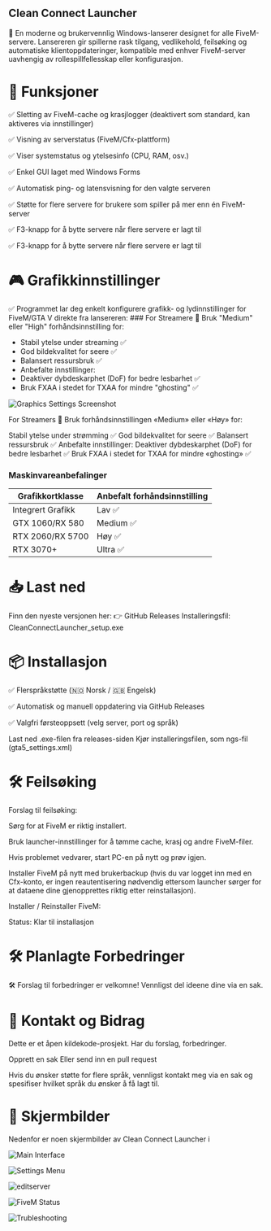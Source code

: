 ﻿## Clean Connect Launcher

🚀 En moderne og brukervennlig Windows-lanserer designet for alle FiveM-servere. Lansereren gir spillerne rask tilgang, vedlikehold, feilsøking og automatiske klientoppdateringer, kompatible med enhver FiveM-server uavhengig av rollespillfellesskap eller konfigurasjon.

# 🧩 Funksjoner

✅ Sletting av FiveM-cache og krasjlogger (deaktivert som standard, kan aktiveres via innstillinger)

✅ Visning av serverstatus (FiveM/Cfx-plattform)

✅ Viser systemstatus og ytelsesinfo (CPU, RAM, osv.)

✅ Enkel GUI laget med Windows Forms

✅ Automatisk ping- og latensvisning for den valgte serveren

✅ Støtte for flere servere for brukere som spiller på mer enn én FiveM-server

✅ F3-knapp for å bytte servere når flere servere er lagt til

✅ F3-knapp for å bytte servere når flere servere er lagt til

# 🎮 Grafikkinnstillinger

✅ Programmet lar deg enkelt konfigurere grafikk- og lydinnstillinger for FiveM/GTA V direkte fra lansereren: ### For Streamere
🎥 Bruk "Medium" eller "High" forhåndsinnstilling for:
- Stabil ytelse under streaming ✅
- God bildekvalitet for seere ✅
- Balansert ressursbruk ✅
- Anbefalte innstillinger:
- Deaktiver dybdeskarphet (DoF) for bedre lesbarhet ✅
- Bruk FXAA i stedet for TXAA for mindre "ghosting" ✅

![Graphics Settings Screenshot](Clean_connect_Graphics.png)

  For Streamers
🎥 Bruk forhåndsinnstillingen «Medium» eller «Høy» for:

Stabil ytelse under strømming ✅
God bildekvalitet for seere ✅
Balansert ressursbruk ✅
Anbefalte innstillinger:
Deaktiver dybdeskarphet (DoF) for bedre lesbarhet ✅
Bruk FXAA i stedet for TXAA for mindre «ghosting» ✅

### Maskinvareanbefalinger
| Grafikkortklasse     | Anbefalt forhåndsinnstilling |
|----------------------|-----------------------------|
| Integrert Grafikk    | Lav ✅                      |
| GTX 1060/RX 580      | Medium ✅                   |
| RTX 2060/RX 5700     | Høy ✅                      |
| RTX 3070+            | Ultra ✅                    |


# 📥 Last ned
Finn den nyeste versjonen her: 👉 GitHub Releases
Installeringsfil: CleanConnectLauncher_setup.exe

# 📦 Installasjon
✅ Flerspråkstøtte (🇳🇴 Norsk / 🇬🇧 Engelsk)

✅ Automatisk og manuell oppdatering via GitHub Releases

✅ Valgfri førsteoppsett (velg server, port og språk)

Last ned .exe-filen fra releases-siden
Kjør installeringsfilen, som ngs-fil (gta5_settings.xml)

# 🛠️ Feilsøking

Forslag til feilsøking:

Sørg for at FiveM er riktig installert.

Bruk launcher-innstillinger for å tømme cache, krasj og andre FiveM-filer.

Hvis problemet vedvarer, start PC-en på nytt og prøv igjen.

Installer FiveM på nytt med brukerbackup (hvis du var logget inn med en Cfx-konto, er ingen reautentisering nødvendig ettersom launcher sørger for at dataene dine gjenopprettes riktig etter reinstallasjon).

Installer / Reinstaller FiveM:

Status: Klar til installasjon

# 🛠️ Planlagte Forbedringer

🛠️ Forslag til forbedringer er velkomne! Vennligst del ideene dine via en sak.

# 💬 Kontakt og Bidrag
Dette er et åpen kildekode-prosjekt. Har du forslag, forbedringer.

Opprett en sak
Eller send inn en pull request

Hvis du ønsker støtte for flere språk, vennligst kontakt meg via en sak og spesifiser hvilket språk du ønsker å få lagt til.

# 📸 Skjermbilder
Nedenfor er noen skjermbilder av Clean Connect Launcher i

![Main Interface](/Clean_connect_launcher.png)

![Settings Menu](/Clean_connect_launcher_settings.png)

![editserver](/Clean_connect_editserver.png)

![FiveM Status](/Clean_connect_launcher_fivemstatus.png)

![Trubleshooting](/Trubleshooting.png)

